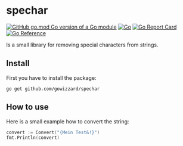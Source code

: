 # spechar

[![GitHub go.mod Go version of a Go module](https://img.shields.io/github/go-mod/go-version/gowizzard/spechar.svg)](https://golang.org/) [![Go](https://github.com/gowizzard/spechar/actions/workflows/go.yml/badge.svg)](https://github.com/gowizzard/spechar/actions/workflows/go.yml) [![Go Report Card](https://goreportcard.com/badge/github.com/gowizzard/spechar)](https://goreportcard.com/report/github.com/gowizzard/spechar) [![Go Reference](https://pkg.go.dev/badge/github.com/gowizzard/spechar.svg)](https://pkg.go.dev/github.com/gowizzard/spechar)

Is a small library for removing special characters from strings.

## Install

First you have to install the package:

```console
go get github.com/gowizzard/spechar
```

## How to use

Here is a small example how to convert the string:

```go
convert := Convert("{Mein Test&!}")
fmt.Println(convert)
```
